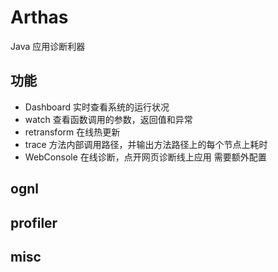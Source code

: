 # Arthas 

Java 应用诊断利器

## 功能 

- Dashboard  实时查看系统的运行状况
- watch 查看函数调用的参数，返回值和异常
- retransform 在线热更新
- trace 方法内部调用路径，并输出方法路径上的每个节点上耗时
- WebConsole 在线诊断，点开网页诊断线上应用 需要额外配置


## ognl 


## profiler 


## misc
